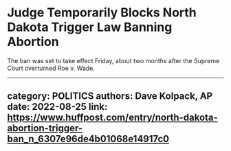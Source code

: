 # Judge Temporarily Blocks North Dakota Trigger Law Banning Abortion

The ban was set to take effect Friday, about two months after the Supreme Court overturned Roe v. Wade.

---
category: POLITICS
authors: Dave Kolpack, AP
date: 2022-08-25
link: https://www.huffpost.com/entry/north-dakota-abortion-trigger-ban_n_6307e96de4b01068e14917c0
---
